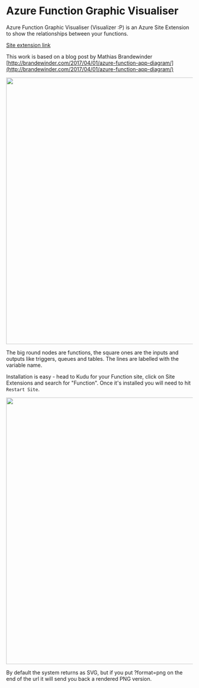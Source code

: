 # Azure Function Graphic Visualiser
Azure Function Graphic Visualiser (Visualizer :P) is an Azure Site Extension to show the relationships between your functions.

[Site extension link](https://www.siteextensions.net/packages/funcgraph/1.0.1)

This work is based on a blog post by Mathias Brandewinder [http://brandewinder.com/2017/04/01/azure-function-app-diagram/](http://brandewinder.com/2017/04/01/azure-function-app-diagram/)

<img src="https://cloud.githubusercontent.com/assets/5225782/24825002/35c2318c-1c59-11e7-9c9c-155ce0e14267.png" width="720"/>

The big round nodes are functions, the square ones are the inputs and outputs like triggers, queues and tables. The lines are labelled with the variable name.

Installation is easy - head to Kudu for your Function site, click on Site Extensions and search for "Function". Once it's installed you will need to hit ```Restart Site```.

<img src="https://cloud.githubusercontent.com/assets/5225782/24825321/06d0d174-1c60-11e7-812f-fe1d7d15f77c.JPG" width="720"/>

By default the system returns as SVG, but if you put ?format=png on the end of the url it will send you back a rendered PNG version. 

